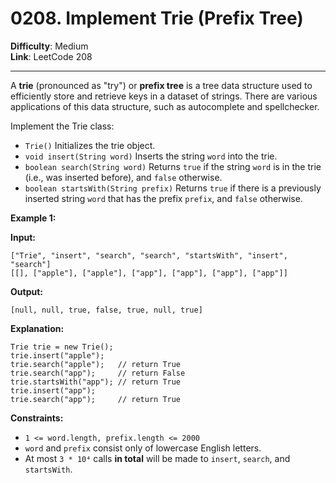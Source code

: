 # 0208. Implement Trie (Prefix Tree)

**Difficulty**: Medium  
**Link**: LeetCode 208

---

A **trie** (pronounced as "try") or **prefix tree** is a tree data structure used to efficiently store and retrieve keys in a dataset of strings. There are various applications of this data structure, such as autocomplete and spellchecker.

Implement the Trie class:

* `Trie()` Initializes the trie object.
* `void insert(String word)` Inserts the string `word` into the trie.
* `boolean search(String word)` Returns `true` if the string `word` is in the trie (i.e., was inserted before), and `false` otherwise.
* `boolean startsWith(String prefix)` Returns `true` if there is a previously inserted string `word` that has the prefix `prefix`, and `false` otherwise.

**Example 1:**

**Input:**
    
    ["Trie", "insert", "search", "search", "startsWith", "insert", "search"]
    [[], ["apple"], ["apple"], ["app"], ["app"], ["app"], ["app"]]

**Output:**
    
    [null, null, true, false, true, null, true]

**Explanation:**
    
    Trie trie = new Trie();
    trie.insert("apple");
    trie.search("apple");   // return True
    trie.search("app");     // return False
    trie.startsWith("app"); // return True
    trie.insert("app");
    trie.search("app");     // return True

**Constraints:**

* `1 <= word.length, prefix.length <= 2000`
* `word` and `prefix` consist only of lowercase English letters.
* At most `3 * 10⁴` calls **in total** will be made to `insert`, `search`, and `startsWith`.
